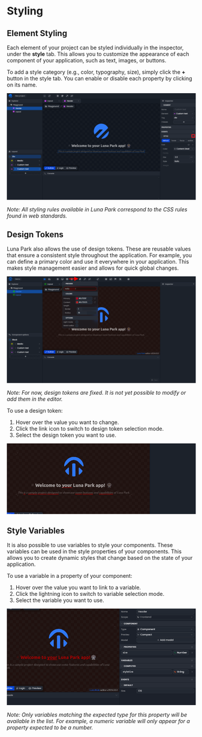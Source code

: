 # Styling

## Element Styling

Each element of your project can be styled individually in the inspector, under the **style** tab. This allows you to customize the appearance of each component of your application, such as text, images, or buttons.

To add a style category (e.g., color, typography, size), simply click the **+** button in the style tab. You can enable or disable each property by clicking on its name.

![Screenshot of the Luna Park editor](../../../assets/layout-editor/styling-assets/screen2.png)

_Note: All styling rules available in Luna Park correspond to the CSS rules found in web standards._

## Design Tokens

Luna Park also allows the use of design tokens. These are reusable values that ensure a consistent style throughout the application. For example, you can define a primary color and use it everywhere in your application. This makes style management easier and allows for quick global changes.

![Screenshot of the Luna Park editor](../../../assets/layout-editor/styling-assets/screen1.png)

_Note: For now, design tokens are fixed. It is not yet possible to modify or add them in the editor._

To use a design token:

1. Hover over the value you want to change.
2. Click the link icon to switch to design token selection mode.
3. Select the design token you want to use.

![Screenshot of the Luna Park editor](../../../assets/layout-editor/styling-assets/gif1.gif)

## Style Variables

It is also possible to use variables to style your components. These variables can be used in the style properties of your components. This allows you to create dynamic styles that change based on the state of your application.

To use a variable in a property of your component:

1. Hover over the value you want to link to a variable.
2. Click the lightning icon to switch to variable selection mode.
3. Select the variable you want to use.

![Screenshot of the Luna Park editor](../../../assets/layout-editor/styling-assets/gif2.gif)

_Note: Only variables matching the expected type for this property will be available in the list. For example, a numeric variable will only appear for a property expected to be a number._

